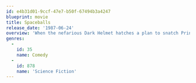 ```yaml
---
id: e4b31d01-9ccf-47e7-b50f-67494b3a4247
blueprint: movie
title: Spaceballs
release_date: '1987-06-24'
overview: 'When the nefarious Dark Helmet hatches a plan to snatch Princess Vespa and steal her planet''s air, space-bum-for-hire Lone Starr and his clueless sidekick fly to the rescue. Along the way, they meet Yogurt, who puts Lone Starr wise to the power of "The Schwartz." Can he master it in time to save the day?'
genres:
  -
    id: 35
    name: Comedy
  -
    id: 878
    name: 'Science Fiction'
---
```

